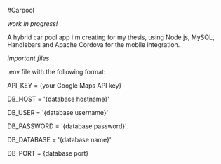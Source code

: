 #Carpool


*work in progress!*  


A hybrid car pool app i'm creating for my thesis, using Node.js, MySQL, Handlebars and Apache Cordova for the mobile integration.


*important files*


.env file with the following format: 

API_KEY = {your Google Maps API key}

DB_HOST = '{database hostname}'

DB_USER = '{database username}'

DB_PASSWORD = '{database password}'

DB_DATABASE = '{database name}'

DB_PORT = {database port}

